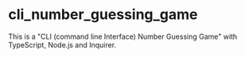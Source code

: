 # cli_number_guessing_game
This is a "CLI (command line Interface) Number Guessing Game" with TypeScript, Node.js and Inquirer.
